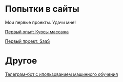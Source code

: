 

# Попытки в сайты
Мои первые проекты. Удачи мне!

[Первый опыт: Курсы массажа](https://darkbeshka.github.io/dist/ "Курсы массажа")

[Первый проект: SaaS](https://darkbeshka.github.io/dist/ "SaaS")

# Другое

[Телеграм-бот с ипользованием машинного обучения](https://colab.research.google.com/github/DarkBeshka/DarkBeshka.github.io/blob/main/ChatBotAI.ipynb)
